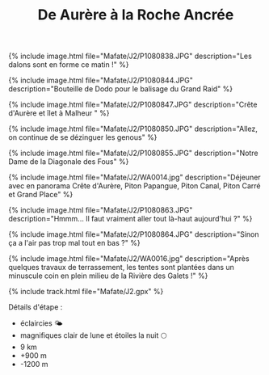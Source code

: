﻿---
title: "De Aurère à la Roche Ancrée"
permalink: /Mafate/J2/
sidebar:
  nav: "mafate"
enable_tracks: true
---

{% include image.html file="Mafate/J2/P1080838.JPG" description="Les dalons sont en forme ce matin !" %}

{% include image.html file="Mafate/J2/P1080844.JPG" description="Bouteille de Dodo pour le balisage du Grand Raid" %}

{% include image.html file="Mafate/J2/P1080847.JPG" description="Crête d'Aurère et îlet à Malheur " %}

{% include image.html file="Mafate/J2/P1080850.JPG" description="Allez, on continue de se dézinguer les genous" %}

{% include image.html file="Mafate/J2/P1080855.JPG" description="Notre Dame de la Diagonale des Fous" %}

{% include image.html file="Mafate/J2/WA0014.jpg" description="Déjeuner avec en panorama Crête d'Aurère, Piton Papangue, Piton Canal, Piton Carré et Grand Place" %}

{% include image.html file="Mafate/J2/P1080863.JPG" description="Hmmm... Il faut vraiment aller tout là-haut aujourd'hui ?" %}

{% include image.html file="Mafate/J2/P1080864.JPG" description="Sinon ça a l'air pas trop mal tout en bas ?" %}

{% include image.html file="Mafate/J2/WA0016.jpg" description="Après quelques travaux de terrassement, les tentes sont plantées dans un minuscule coin en plein milieu de la Rivière des Galets !" %}

{% include track.html file="Mafate/J2.gpx" %}

Détails d'étape :
* éclaircies :sun_behind_small_cloud:
* magnifiques clair de lune et étoiles la nuit :full_moon:
* 9 km
* +900 m
* -1200 m
